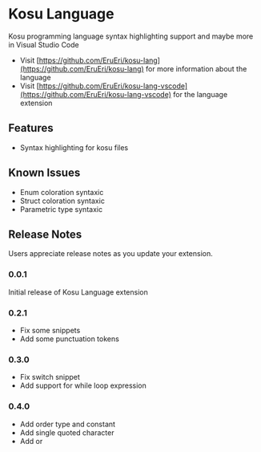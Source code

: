 # Kosu Language

Kosu programming language syntax highlighting support and maybe more in Visual Studio Code

- Visit [https://github.com/EruEri/kosu-lang](https://github.com/EruEri/kosu-lang) for more information about the language
- Visit [https://github.com/EruEri/kosu-lang-vscode](https://github.com/EruEri/kosu-lang-vscode) for the language extension

## Features

- Syntax highlighting for kosu files

## Known Issues

- Enum coloration syntaxic
- Struct coloration syntaxic
- Parametric type syntaxic

## Release Notes

Users appreciate release notes as you update your extension.

### 0.0.1

Initial release of Kosu Language extension

### 0.2.1

- Fix some snippets
- Add some punctuation tokens

### 0.3.0
- Fix switch snippet
- Add support for while loop expression

### 0.4.0
- Add order type and constant
- Add single quoted character
- Add or